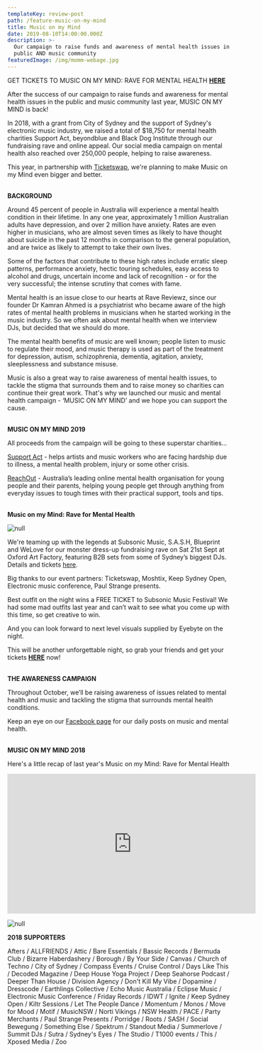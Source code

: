 ```yaml
---
templateKey: review-post
path: /feature-music-on-my-mind
title: Music on my Mind
date: 2019-08-10T14:00:00.000Z
description: >-
  Our campaign to raise funds and awareness of mental health issues in the
  public AND music community
featuredImage: /img/momm-webage.jpg
---
```

GET TICKETS TO MUSIC ON MY MIND: RAVE FOR MENTAL HEALTH [**HERE**](https://moshtix.com.au/v2/event/music-on-my-mind-rave-for-mental-health/115142)

After the success of our campaign to raise funds and awareness for mental health issues in the public and music community last year, MUSIC ON MY MIND is back! 

In 2018, with a grant from City of Sydney and the support of Sydney's electronic music industry, we raised a total of $18,750 for mental health charities Support Act, beyondblue and Black Dog Institute through our fundraising rave and online appeal. Our social media campaign on mental health also reached over 250,000 people, helping to raise awareness. 

This year, in partnership with [Ticketswap](ticketswap.com.au), we're planning to make Music on my Mind even bigger and better. 
<br><br>

**BACKGROUND**

Around 45 percent of people in Australia will experience a mental health condition in their lifetime. In any one year, approximately 1 million Australian adults have depression, and over 2 million have anxiety. Rates are even higher in musicians, who are almost seven times as likely to have thought about suicide in the past 12 months in comparison to the general population, and are twice as likely to attempt to take their own lives.

Some of the factors that contribute to these high rates include erratic sleep patterns, performance anxiety, hectic touring schedules, easy access to alcohol and drugs, uncertain income and lack of recognition - or for the very successful; the intense scrutiny that comes with fame.

Mental health is an issue close to our hearts at Rave Reviewz, since our founder Dr Kamran Ahmed is a psychiatrist who became aware of the high rates of mental health problems in musicians when he started working in the music industry. So we often ask about mental health when we interview DJs, but decided that we should do more.

The mental health benefits of music are well known; people listen to music to regulate their mood, and music therapy is used as part of the treatment for depression, autism, schizophrenia, dementia, agitation, anxiety, sleeplessness and substance misuse.

Music is also a great way to raise awareness of mental health issues, to tackle the stigma that surrounds them and to raise money so charities can continue their great work. That's why we launched our music and mental health campaign - ‘MUSIC ON MY MIND’ and we hope you can support the cause.
<br><br>

**MUSIC ON MY MIND 2019**

All proceeds from the campaign will be going to these superstar charities...

[Support Act](https://supportact.org.au/) - helps artists and music workers who are facing hardship due to illness, a mental health problem, injury or some other crisis.

[ReachOut](https://www.facebook.com/ReachOutAUS/) - Australia’s leading online mental health organisation for young people and their parents, helping young people get through anything from everyday issues to tough times with their practical support, tools and tips.
<br><br>

**Music on my Mind: Rave for Mental Health**

![null](/img/momm2019.jpg)

We're teaming up with the legends at Subsonic Music, S.A.S.H, Blueprint and WeLove for our monster dress-up fundraising rave on Sat 21st Sept at Oxford Art Factory, featuring B2B sets from some of Sydney’s biggest DJs. Details and tickets [here](https://www.facebook.com/events/446674325919617/).

Big thanks to our event partners:  Ticketswap, Moshtix, Keep Sydney Open, Electronic music conference, Paul Strange presents. 

Best outfit on the night wins a FREE TICKET to Subsonic Music Festival! We had some mad outfits last year and can’t wait to see what you come up with this time, so get creative to win. 

And you can look forward to next level visuals supplied by Eyebyte on the night.

This will be another unforgettable night, so grab your friends and get your tickets [**HERE**](https://moshtix.com.au/v2/event/music-on-my-mind-rave-for-mental-health/115142) now!
<br><br>

**THE AWARENESS CAMPAIGN**

Throughout October, we’ll be raising awareness of issues related to mental health and music and tackling the stigma that surrounds mental health conditions. 

Keep an eye on our [Facebook page](https://www.facebook.com/ravereviewz/) for our daily posts on music and mental health.
<br><br>

**MUSIC ON MY MIND 2018**

Here's a little recap of last year's Music on my Mind: Rave for Mental Health

<iframe src="https://www.facebook.com/plugins/video.php?href=https%3A%2F%2Fwww.facebook.com%2Fravereviewz%2Fvideos%2F359731594802468%2F&show_text=0&width=560" width="560" height="315" style="border:none;overflow:hidden" scrolling="no" frameborder="0" allowTransparency="true" allowFullScreen="true"></iframe>

![null](/img/event-image.png)

**2018 SUPPORTERS**

Afters / ALLFRIENDS / Attic / Bare Essentials / Bassic Records / Bermuda Club / Bizarre Haberdashery / Borough / By Your Side / Canvas / Church of Techno / City of Sydney / Compass Events / Cruise Control / Days Like This / Decoded Magazine / Deep House Yoga Project / Deep Seahorse Podcast / Deeper Than House / Division Agency / Don't Kill My Vibe / Dopamine / Dresscode / Earthlings Collective / Echo Music Australia / Eclipse Music /  Electronic Music Conference / Friday Records / IDWT / Ignite / Keep Sydney Open / Kiltr Sessions / Let The People Dance / Momentum / Monos / Move for Mood / Motif / MusicNSW / Norti Vikings / NSW Health / PACE / Party Merchants / Paul Strange Presents / Porridge / Roots / SASH / Social Bewegung / Something Else / Spektrum / Standout Media / Summerlove / Summit DJs / Sutra / Sydney's Eyes / The Studio / T1000 events / This / Xposed Media / Zoo 
<br><br>
